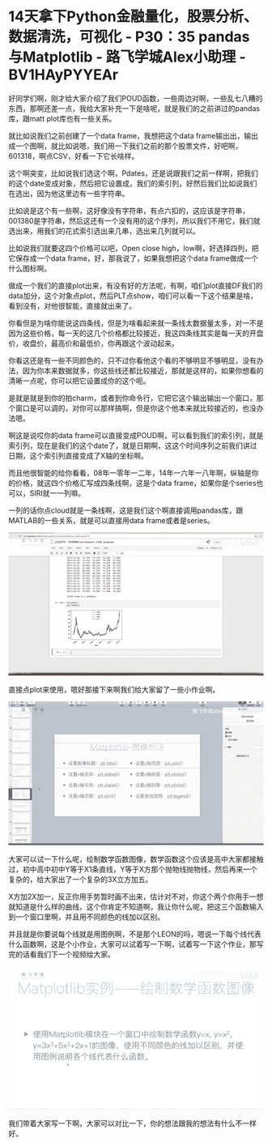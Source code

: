 # 14天拿下Python金融量化，股票分析、数据清洗，可视化 - P30：35 pandas与Matplotlib - 路飞学城Alex小助理 - BV1HAyPYYEAr

好同学们啊，刚才给大家介绍了我们POUD函数，一些周边对啊，一些乱七八糟的东西，那啊还差一点，我给大家补充一下是啥呢，就是我们的之前讲过的pandas库，跟matt plot库也有一些关系。

就比如说我们之前创建了一个data frame，我想把这个data frame输出出，输出成一个图啊，就比如说嗯，我们用一下我们之前的那个股票文件，好吧啊，601318，啊点CSV，好看一下它长啥样。

这个啊突变，比如说我们选这个啊，Pdates，还是说跟我们之前一样啊，把我们的这个date变成对象，然后把它设置成，我们的索引列，好然后我们比如说我们在选出，因为他这里边有一些字符串。

比如说是这个有一些啊，这好像没有字符串，有点六扣的，这应该是字符串，001380是字符串，然后这还有一个没有用的这个序列，所以我们不用它，我们就选出来，用我们的花式索引选出来几串，选出来几列就可以。

比如说我们就要这四个价格可以吧，Open close high，low啊，好选择四列，把它保存成一个data frame，好，那我说了，如果我想把这个data frame做成一个什么图标啊。

做成一个我们的直接plot出来，有没有好的方法呢，有啊，咱们plot直接DF我们的data加分，这个对象点plot，然后PLT点show，咱们可以看一下这个结果是啥，看到没有，对他很智能，直接就出来了。

你看但是为啥你能说这四条线，但是为啥看起来就一条线太数据量太多，对一不是因为这些价格，每一天的这几个价格都比较接近，我这四条线其实是每一天的开盘价，收盘价，最高价和最低价，你再跟这个波动起来。

你看这还是有一些不同颜色的，只不过你看他这个看的不够明显不够明显，没有办法，因为你本来数据就多，你这些线还都比较接近，那就是这样的，如果你想看的清晰一点呢，你可以把它设置成你的这个呃。

是就是就是到你的拍charm，或者到你命令行，它把它这个输出输出一个窗口，那个窗口是可以调的，对你可以那样搞啊，但是你这个他本来就比较接近的，也没办法嗯。

啊这是说哎你的data frame可以直接变成POUD啊，可以看到我们的索引列，就是索引列，现在是我们的这个date了，就是日期啊，这这个时间序列之前我们讲过日期，这个索引列直接变成了X轴的坐标啊。

而且他很智能的给你看看，08年一零年一二年，14年一六年一八年啊，纵轴是你的价格，就这四个价格汇写成四条线啊，这是个data frame，如果你是个series也可以，SIRI就一一列嘛。

一列的话你点cloud就是一条线啊，这是我们这个啊直接调用pandas库，跟MATLAB的一些关系，就是可以直接用data frame或者是series。



![](img/397f38081335ed9741c87b712e4424ee_1.png)

直接点plot来使用，嗯好那接下来啊我们给大家留了一些小作业啊。

![](img/397f38081335ed9741c87b712e4424ee_3.png)

大家可以试一下什么呢，绘制数学函数图像，数学函数这个应该是高中大家都接触过，初中高中初中Y等于X1条直线，Y等于X方那个抛物线抛物线，然后再来一个复杂的，给大家出了一个复杂的3X立方加五。

X方加2X加一，反正你用手势暂时画不出来，估计对不对，你这个两个你用手一想就知道是什么样的曲线，这个你肯定不知道啊，我让你什么呢，把这三个函数输入到一个窗口里啊，并且用不同颜色的线加以区别。

并且就是你要说每个线就是用图例啊，不是那个LEON的吗，嗯说一下每个线代表什么函数啊，这是个小作业，大家可以试着写一下啊，试着写一下这个作业，那写完的话看我们下一个视频给大家。



![](img/397f38081335ed9741c87b712e4424ee_5.png)

我们带着大家写一下啊，大家可以对比一下，你的想法跟我的想法有什么不一样好。